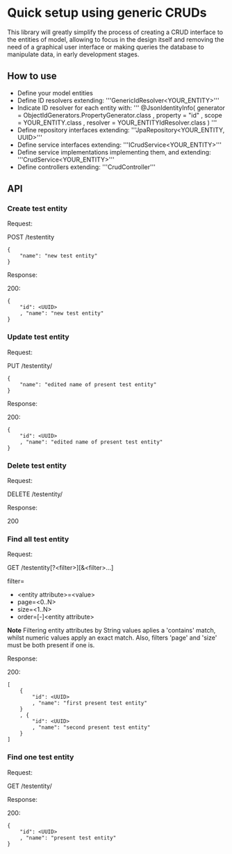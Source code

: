 # Quick setup using generic CRUDs

This library will greatly simplify the process of creating
a CRUD interface to the entities of model, allowing to focus
in the design itself and removing the need of a graphical
user interface or making queries the database to manipulate
data, in early development stages.

## How to use

- Define your model entities
- Define ID resolvers extending:
'''GenericIdResolver<YOUR_ENTITY>'''
- Indicate ID resolver for each entity with:
'''
@JsonIdentityInfo(
        generator = ObjectIdGenerators.PropertyGenerator.class
        , property = "id"
        , scope = YOUR_ENTITY.class
        , resolver = YOUR_ENTITYIdResolver.class
)
'''
- Define repository interfaces extending:
'''JpaRepository<YOUR_ENTITY, UUID>'''
- Define service interfaces extending:
'''ICrudService<YOUR_ENTITY>'''
- Define service implementations implementing them, and extending:
'''CrudService<YOUR_ENTITY>'''
- Define controllers extending:
'''CrudController<TestEntity>'''

## API

### Create test entity

Request:

POST /testentity
```
{
	"name": "new test entity"
}
```

Response:

200:
```
{
    "id": <UUID>
    , "name": "new test entity"
}
```

### Update test entity

Request:

PUT /testentity/<UUID>
```
{
    "name": "edited name of present test entity"
}
```

Response:

200:
```
{
    "id": <UUID>
    , "name": "edited name of present test entity"
}
```

### Delete test entity

Request:

DELETE /testentity/<UUID>

Response:

200

### Find all test entity

Request:

GET /testentity[?\<filter>][&\<filter>...]

filter=
- \<entity attribute>=\<value>
- page=<0..N>
- size=<1..N>
- order=[-]\<entity attribute>

**Note**
Filtering entity attributes by String values aplies a 'contains'
match, whilst numeric values apply an exact match. Also, filters
'page' and 'size' must be both present if one is.

Response:

200:
```
[
    {
        "id": <UUID>
        , "name": "first present test entity"
    }
    , {
        "id": <UUID>
        , "name": "second present test entity"
    }
]
```

### Find one test entity

Request:

GET /testentity/<UUID>

Response:

200:
```
{
    "id": <UUID>
    , "name": "present test entity"
}
```
